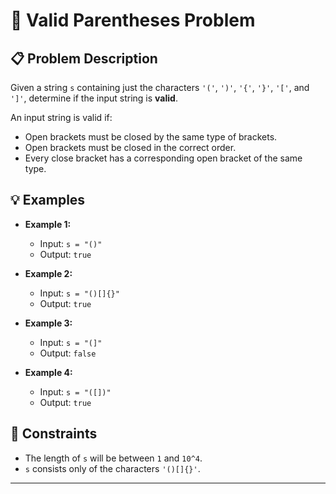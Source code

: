 # 🧩 Valid Parentheses Problem

## 📋 Problem Description

Given a string `s` containing just the characters `'('`, `')'`, `'{'`, `'}'`, `'['`, and `']'`, determine if the input string is **valid**.

An input string is valid if:
- Open brackets must be closed by the same type of brackets.
- Open brackets must be closed in the correct order.
- Every close bracket has a corresponding open bracket of the same type.

## 💡 Examples

- **Example 1:**
  - Input: `s = "()"`
  - Output: `true`

- **Example 2:**
  - Input: `s = "()[]{}"`
  - Output: `true`

- **Example 3:**
  - Input: `s = "(]"`
  - Output: `false`

- **Example 4:**
  - Input: `s = "([])"`
  - Output: `true`

## 📜 Constraints

- The length of `s` will be between `1` and `10^4`.
- `s` consists only of the characters `'()[]{}'`.

---